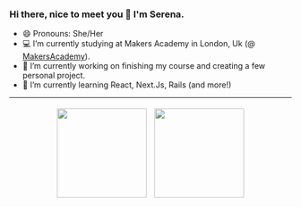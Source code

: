 ### Hi there, nice to meet you 👋 I'm Serena.

- 😄 Pronouns: She/Her
- 💻 I’m currently studying at Makers Academy in London, Uk (@ [MakersAcademy](https://makers.tech/)).
- 🔭 I’m currently working on finishing my course and creating a few personal project.
- 🌱 I’m currently learning React, Next.Js, Rails (and more!)
<hr>

<p align="center">
  <img height="160px" style="padding: 5px;" src="https://github-readme-stats.vercel.app/api?username=serenabertozzi&show_icons=true&theme=tokyonight" />  
  <img height="160px" style="padding: 5px;" src="https://github-readme-stats.vercel.app/api/top-langs/?username=serenabertozzi&layout=compact&theme=tokyonight" />
</p>

<!--
**serenabertozzi/serenabertozzi** is a ✨ _special_ ✨ repository because its `README.md` (this file) appears on your GitHub profile.

Here are some ideas to get you started:

- 🔭 I’m currently working on ...
- 🌱 I’m currently learning ...
- 👯 I’m looking to collaborate on ...
- 🤔 I’m looking for help with ...
- 💬 Ask me about ...
- 📫 How to reach me: ...
- 😄 Pronouns: ...
- ⚡ Fun fact: ...
-->
